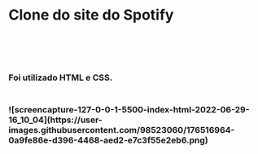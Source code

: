 <h1>Clone do site do Spotify<h1>
<br>
<h3> Foi utilizado HTML e CSS.<h3>
<br>
![screencapture-127-0-0-1-5500-index-html-2022-06-29-16_10_04](https://user-images.githubusercontent.com/98523060/176516964-0a9fe86e-d396-4468-aed2-e7c3f55e2eb6.png)
